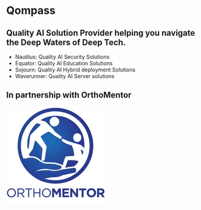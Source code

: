 # Qompass
## Quality AI Solution Provider helping you navigate the Deep Waters of Deep Tech.

- Nautilus: Quality AI Security Solutions
- Equator: Quality AI Education Solutions
- Sojourn: Quality AI Hybrid deployment Solutions
- Waverunner: Quality AI Server solutions

## In partnership with OrthoMentor
![OM Image](OM.jpeg)
